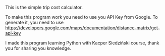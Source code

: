 This is the simple trip cost calculator.

To make this program work you need to use you API Key from Google.
To generate it, you need to use https://developers.google.com/maps/documentation/distance-matrix/get-api-key

I made this program learning Python with Kacper Siedziński course, thank you for sharing you knowledge.
